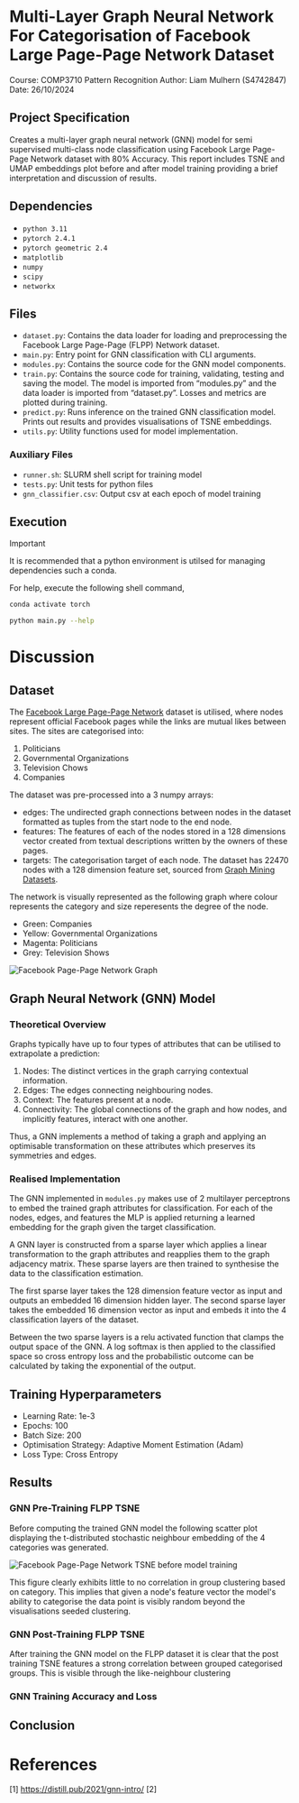 # Multi-Layer Graph Neural Network For Categorisation of Facebook Large Page-Page Network Dataset
Course: COMP3710 Pattern Recognition
Author: Liam Mulhern (S4742847)
Date: 26/10/2024

## Project Specification

Creates a multi-layer graph neural network (GNN) model for semi supervised multi-class node classification using Facebook Large Page-Page Network dataset with 80% Accuracy. This report includes TSNE and UMAP embeddings plot before and after model training providing a brief interpretation and discussion of results.

## Dependencies

- `python 3.11`
- `pytorch 2.4.1`
- `pytorch geometric 2.4`
- `matplotlib`
- `numpy`
- `scipy`
- `networkx`

## Files

- `dataset.py`: Contains the data loader for loading and preprocessing the Facebook Large Page-Page (FLPP) Network dataset.
- `main.py`: Entry point for GNN classification with CLI arguments.
- `modules.py`: Contains the source code for the GNN model components.
- `train.py`: Contains the source code for training, validating, testing and saving the model. The model is imported from “modules.py” and the data loader is imported from “dataset.py”. Losses and metrics are plotted during training.
- `predict.py`: Runs inference on the trained GNN classification model. Prints out results and provides visualisations of TSNE embeddings.
- `utils.py`: Utility functions used for model implementation.

### Auxiliary Files

- `runner.sh`: SLURM shell script for training model
- `tests.py`: Unit tests for python files
- `gnn_classifier.csv`: Output csv at each epoch of model training

## Execution

> [!IMPORTANT]
> It is recommended that a python environment is utilsed for managing dependencies such a conda.

For help, execute the following shell command,

```bash
conda activate torch

python main.py --help
```

# Discussion

## Dataset

The [Facebook Large Page-Page Network](https://snap.stanford.edu/data/facebook-large-page-page-network.html) dataset is utilised, where nodes represent official Facebook pages while the links are mutual likes between sites. The sites are categorised into:
1. Politicians
2. Governmental Organizations
3. Television Chows
4. Companies

The dataset was pre-processed into a 3 numpy arrays:
- edges: The undirected graph connections between nodes in the dataset formatted as tuples from the start node to the end node.
- features: The features of each of the nodes stored in a 128 dimensions vector created from textual descriptions written by the owners of these pages.
- targets: The categorisation target of each node.
The dataset has 22470 nodes with a 128 dimension feature set, sourced from [Graph Mining Datasets](https://graphmining.ai/datasets/ptg/facebook.npz).

The network is visually represented as the following graph where colour represents the category and size reperesents the degree of the node.

- Green: Companies
- Yellow: Governmental Organizations
- Magenta: Politicians
- Grey: Television Shows

![Facebook Page-Page Network Graph](./figures/spring_flpp_network.png)

## Graph Neural Network (GNN) Model

### Theoretical Overview

Graphs typically have up to four types of attributes that can be utilised to extrapolate a prediction:

1. Nodes: The distinct vertices in the graph carrying contextual information.
2. Edges: The edges connecting neighbouring nodes.
3. Context: The features present at a node.
4. Connectivity: The global connections of the graph and how nodes, and implicitly features, interact with one another.

Thus, a GNN implements a method of taking a graph and applying an optimisable transformation on these attributes which preserves its symmetries and edges.

### Realised Implementation

The GNN implemented in `modules.py` makes use of 2 multilayer perceptrons to embed the trained graph attributes for classification. For each of the nodes, edges, and features the MLP is applied returning a learned embedding for the graph given the target classification.

A GNN layer is constructed from a sparse layer which applies a linear transformation to the graph attributes and reapplies them to the graph adjacency matrix. These sparse layers are then trained to synthesise the data to the classification estimation.

The first sparse layer takes the 128 dimension feature vector as input and outputs an embedded 16 dimension hidden layer. The second sparse layer takes the embedded 16 dimension vector as input and embeds it into the 4 classification layers of the dataset.

Between the two sparse layers is a relu activated function that clamps the output space of the GNN. A log softmax is then applied to the classified space so cross entropy loss and the probabilistic outcome can be calculated by taking the exponential of the output.

## Training Hyperparameters

- Learning Rate: 1e-3
- Epochs: 100
- Batch Size: 200
- Optimisation Strategy: Adaptive Moment Estimation (Adam)
- Loss Type: Cross Entropy

## Results

### GNN Pre-Training FLPP TSNE

Before computing the trained GNN model the following scatter plot displaying the t-distributed stochastic neighbour embedding of the 4 categories was generated.

![Facebook Page-Page Network TSNE before model training](./figures/raw_TSNE_plot.png)

This figure clearly exhibits little to no correlation in group clustering based on category. This implies that given a node's feature vector the model's ability to categorise the data point is visibly random beyond the visualisations seeded clustering.

### GNN Post-Training FLPP TSNE

After training the GNN model on the FLPP dataset it is clear that the post training TSNE features a strong correlation between grouped categorised groups. This is visible through the like-neighbour clustering 

### GNN Training Accuracy and Loss

## Conclusion


# References

[1] https://distill.pub/2021/gnn-intro/
[2]
